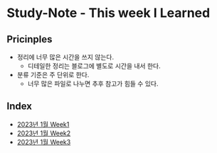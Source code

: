 # Study-Note - This week I Learned

## Pricinples
- 정리에 너무 많은 시간을 쓰지 않는다.
    - 디테일한 정리는 블로그에 별도로 시간을 내서 한다.
- 분류 기준은 주 단위로 한다.
    - 너무 많은 파일로 나누면 추후 참고가 힘들 수 있다.

## Index
- [2023년 1월 Week1](/2023//01/Week1.md)
- [2023년 1월 Week2](/2023/01/Week2.md)
- [2023년 1월 Week3](/2023/01/Week3.md)


